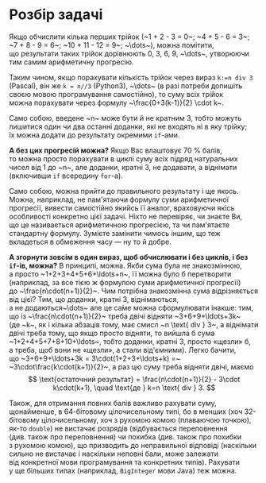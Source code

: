 # Розбір задачі

Якщо обчислити кілька перших трійок (~1 + 2 - 3 = 0~; ~4 + 5 - 6 = 3~; ~7 + 8 - 9 = 6~; ~10 + 11 - 12 = 9~; ~\dots~), можна&nbsp;помітити, що&nbsp;результати таких трійок дорівнюють 0, 3, 6, 9, ~\dots~, утворюючи тим&nbsp;самим арифметичну прогресію.

Таким чином, якщо порахувати кількість трійок через вираз `k:=n div 3` (Pascal), він же `k = n//3` (Python3), ~\dots~ (в&nbsp;разі потреби допишіть своєю мовою програмування самостійно), то&nbsp;суму всіх трійок можна&nbsp;порахувати через формулу ~\frac{0+3(k-1)}{2} \cdot k~.

Само&nbsp;собою, введене ~n~ може&nbsp;бути й&nbsp;не&nbsp;кратним 3, тобто можуть лишитися один&nbsp;чи&nbsp;два останні доданки, які не&nbsp;входять ні&nbsp;в&nbsp;яку трійку; їх&nbsp;можна&nbsp;додати&nbsp;до результату окремими `if`-ами.

**А без цих прогресій можна?** Якщо Вас влаштовує 70&nbsp;% балів, то&nbsp;можна&nbsp;просто порахувати в&nbsp;циклі суму всіх підряд натуральних чисел від&nbsp;1 до&nbsp;~n~, але&nbsp;доданки, кратні&nbsp;3, не&nbsp;додавати, а&nbsp;віднімати (включивши `if`&nbsp;всередину `for`-а).

Само&nbsp;собою, можна&nbsp;прийти до&nbsp;правильного результату і&nbsp;ще&nbsp;якось. Можна,&nbsp;наприклад, не&nbsp;пам'ятаючи формулу суми арифметичної прогресії, вивести самостійно якийсь її&nbsp;аналог, враховуючи якісь особливості конкретно цієї задачі. Ніхто не&nbsp;перевіряє, чи&nbsp;знаєте Ви, що&nbsp;це&nbsp;називається арифметичною прогресією, та&nbsp;чи&nbsp;пам'ятаєте стандартну формулу. Зумієте замінити чимось іншим, що&nbsp;теж вкладеться в&nbsp;обмеження часу&nbsp;— ну&nbsp;то&nbsp;й&nbsp;добре.

**А згорнути зовсім в&nbsp;один вираз, щоб обчислювати і&nbsp;без циклів, і&nbsp;без `if`-ів, можна?** В&nbsp;принципі, можна. Якби сума була&nbsp;не&nbsp;знакозмінною, а&nbsp;просто ~1+2+3+4+5+6+\ldots+n~, її&nbsp;можна&nbsp;було&nbsp;б перетворити (наприклад, за&nbsp;все тією ж формулою суми арифметичної прогресії) до&nbsp;~\frac{n\cdot(n+1)}{2}~. Чим потрібна знакозмінна сума відрізняється від&nbsp;цієї? Тим, що&nbsp;доданки, кратні&nbsp;3, віднімаються, а&nbsp;не&nbsp;додаються~\dots~ але&nbsp;це&nbsp;са́ме можна&nbsp;сформулювати інакше: тим, що&nbsp;із&nbsp;~\frac{n\cdot(n+1)}{2}~ треба&nbsp;двічі відняти ~3+6+9+\ldots+3k~ (де&nbsp;~k~, як&nbsp;і&nbsp;кілька абзаців тому, має&nbsp;смисл ~n \text{ div } 3~, а&nbsp;віднімати двічі треба&nbsp;тому, що&nbsp;якщо просто відняти, то&nbsp;вийшла&nbsp;б сума ~1+2+4+5+7+8+10+\ldots~, тобто&nbsp;доданки, кратні&nbsp;3, просто «щезли»&nbsp;б, а&nbsp;треба, щоб вони не&nbsp;«щезли», а&nbsp;стали від'ємними). Легко бачити, що&nbsp;~3+6+9+\ldots+3k = 3\cdot(1+2+3+\ldots+k) =~ ~3\cdot\frac{k\cdot(k+1)}{2}~, а&nbsp;раз цю&nbsp;суму треба&nbsp;відняти двічі, маємо
$$ \text{остаточний результат} = \frac{n\cdot(n+1)}{2} - 3\cdot k\cdot(k+1), \quad \text{де } k=n \text{ div } 3. $$

Також, для&nbsp;отримання повних балів важливо рахувати суму, щонайменше, в&nbsp;64-бітовому цілочисельному типі, бо&nbsp;в&nbsp;менших (хоч&nbsp;32-бітовому цілочисельному, хоч&nbsp;з&nbsp;рухомою комою (плаваючою точкою), як-то `double`) не&nbsp;вистачає розрядів (відбувається переповнення (див.&nbsp;також про&nbsp;переповнення) чи&nbsp;похибка (див.&nbsp;також про&nbsp;похибки з&nbsp;рухомою комою), що&nbsp;призводить до&nbsp;неправильної відповіді (наскільки сильно не&nbsp;вистачає і&nbsp;наскільки неповні бали, може&nbsp;залежати від&nbsp;конкретної мови програмування та&nbsp;конкретних типів). Рахувати у&nbsp;ще&nbsp;більших типах (наприклад, `BigInteger` мови Java) теж&nbsp;можна.
